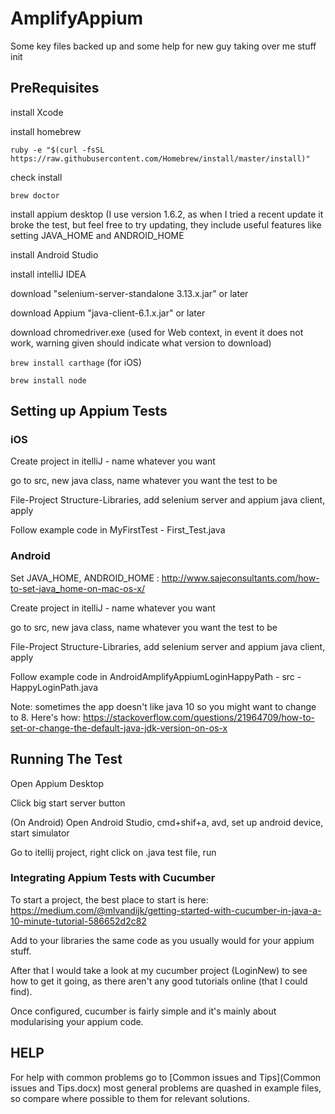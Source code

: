 # AmplifyAppium
Some key files backed up and some help for new guy taking over me stuff init

## PreRequisites

install Xcode 

install homebrew

`ruby -e "$(curl -fsSL https://raw.githubusercontent.com/Homebrew/install/master/install)"`

check install

`brew doctor`

install appium desktop (I use version 1.6.2, as when I tried a recent update it broke the test, but feel free to try updating, they include useful features like setting JAVA_HOME and ANDROID_HOME

install Android Studio

install intelliJ IDEA

download "selenium-server-standalone 3.13.x.jar" or later

download Appium "java-client-6.1.x.jar" or later

download chromedriver.exe (used for Web context, in event it does not work, warning given should indicate what version to download)

`brew install carthage` (for iOS)

`brew install node`


## Setting up Appium Tests 

### iOS

Create project in itelliJ - name whatever you want

go to src, new java class, name whatever you want the test to be

File-Project Structure-Libraries, add selenium server and appium java client, apply

Follow example code in MyFirstTest - First_Test.java

### Android

Set JAVA_HOME, ANDROID_HOME : http://www.sajeconsultants.com/how-to-set-java_home-on-mac-os-x/

Create project in itelliJ - name whatever you want

go to src, new java class, name whatever you want the test to be

File-Project Structure-Libraries, add selenium server and appium java client, apply

Follow example code in AndroidAmplifyAppiumLoginHappyPath - src - HappyLoginPath.java

Note: sometimes the app doesn't like java 10 so you might want to change to 8. Here's how: https://stackoverflow.com/questions/21964709/how-to-set-or-change-the-default-java-jdk-version-on-os-x

## Running The Test

Open Appium Desktop

Click big start server button

(On Android) Open Android Studio, cmd+shif+a, avd, set up android device, start simulator
 
Go to itellij project, right click on .java test file, run

### Integrating Appium Tests with Cucumber

To start a project, the best place to start is here: https://medium.com/@mlvandijk/getting-started-with-cucumber-in-java-a-10-minute-tutorial-586652d2c82

Add to your libraries the same code as you usually would for your appium stuff.

After that I would take a look at my cucumber project (LoginNew) to see how to get it going, as there aren't any good tutorials online (that I could find).

Once configured, cucumber is fairly simple and it's mainly about modularising your appium code.

## HELP

For help with common problems  go to [Common issues and Tips](Common issues and Tips.docx) most general problems are quashed in example files, so compare where possible to them for relevant solutions.
